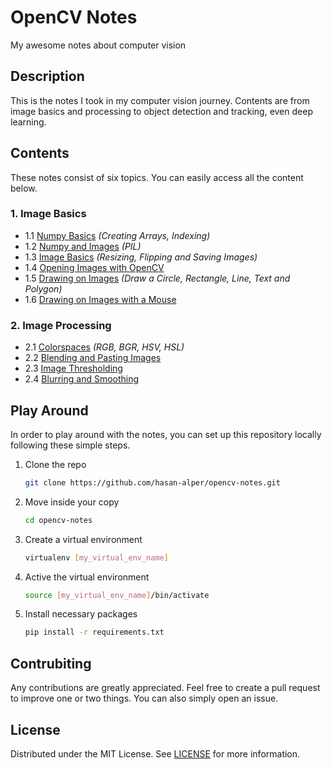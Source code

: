 # OpenCV Notes
My awesome notes about computer vision

## Description
This is the notes I took in my computer vision journey. Contents are from image basics and processing to object detection and tracking, even deep learning. 

## Contents
These notes consist of six topics. You can easily access all the content below.

### 1. Image Basics
* 1.1 [Numpy Basics](01-numpy-basics.ipynb) *(Creating Arrays, Indexing)*
* 1.2 [Numpy and Images](02-numpy-and-images.ipynb) *(PIL)*
* 1.3 [Image Basics](03-image-basics.ipynb) *(Resizing, Flipping and Saving Images)*
* 1.4 [Opening Images with OpenCV](04-opening-images-with-opencv.py) 
* 1.5 [Drawing on Images](05-drawing-on-images.ipynb) *(Draw a Circle, Rectangle, Line, Text and Polygon)*
* 1.6 [Drawing on Images with a Mouse](06-drawing-on-images-with-a-mouse.py)

### 2. Image Processing
* 2.1 [Colorspaces](07-colorspaces.ipynb) *(RGB, BGR, HSV, HSL)*
* 2.2 [Blending and Pasting Images](08-blending-and-pasting-images.ipynb)
* 2.3 [Image Thresholding](09-image-thresholding.ipynb)
* 2.4 [Blurring and Smoothing](10-blurring-and-smoothing.ipynb)

## Play Around
In order to play around with the notes, you can set up this repository locally following these simple steps.

1. Clone the repo
    ```sh
    git clone https://github.com/hasan-alper/opencv-notes.git
    ```
2. Move inside your copy
    ```sh
    cd opencv-notes
    ```
3. Create a virtual environment
    ```sh
    virtualenv [my_virtual_env_name]
    ```
4. Active the virtual environment
    ```sh
    source [my_virtual_env_name]/bin/activate
    ```
5. Install necessary packages
    ```sh
    pip install -r requirements.txt
    ```

     
## Contrubiting

Any contributions are greatly appreciated. Feel free to create a pull request to improve one or two things. You can also simply open an issue.

## License

Distributed under the MIT License. See [LICENSE](LICENSE) for more information.